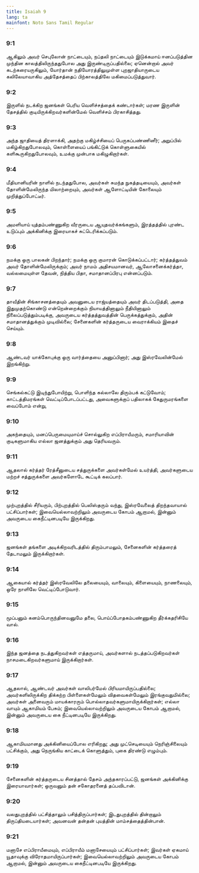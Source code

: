 ```yaml
---
title: Isaiah 9
lang: ta
mainfont: Noto Sans Tamil Regular
---
```


###  9:1

ஆகிலும் அவர் செபுலோன் நாட்டையும், நப்தலி நாட்டையும் இடுக்கமாய் ஈனப்படுத்தின முந்தின காலத்திலிருந்ததுபோல அது இருண்டிருப்பதில்லை; ஏனென்றால் அவர் கடற்கரையருகிலும், யோர்தான் நதியோரத்திலுமுள்ள புறஜாதியாருடைய கலிலேயாவாகிய அத்தேசத்தைப் பிற்காலத்திலே மகிமைப்படுத்துவார்.

###  9:2

இருளில் நடக்கிற ஜனங்கள் பெரிய வெளிச்சத்தைக் கண்டார்கள்; மரண இருளின் தேசத்தில் குடியிருக்கிறவர்களின்மேல் வெளிச்சம் பிரகாசித்தது.

###  9:3

அந்த ஜாதியைத் திரளாக்கி, அதற்கு மகிழ்ச்சியைப் பெருகப்பண்ணினீர்; அறுப்பில் மகிழ்கிறதுபோலவும், கொள்ளையைப் பங்கிட்டுக் கொள்ளுகையில் களிகூருகிறதுபோலவும், உமக்கு முன்பாக மகிழுகிறார்கள்.

###  9:4

மீதியானியரின் நாளில் நடந்ததுபோல, அவர்கள் சுமந்த நுகத்தடியையும், அவர்கள் தோளின்மேலிருந்த மிலாற்றையும், அவர்கள் ஆளோட்டியின் கோலையும் முறித்துப்போட்டீர்.

###  9:5

அமளியாய் யுத்தம்பண்ணுகிற வீரருடைய ஆயுதவர்க்கங்களும், இரத்தத்தில் புரண்ட உடுப்பும் அக்கினிக்கு இரையாகச் சுட்டெரிக்கப்படும்.

###  9:6

நமக்கு ஒரு பாலகன் பிறந்தார்; நமக்கு ஒரு குமாரன் கொடுக்கப்பட்டார்; கர்த்தத்துவம் அவர் தோளின்மேலிருக்கும்; அவர் நாமம் அதிசயமானவர், ஆலோசனைக்கர்த்தா, வல்லமையுள்ள தேவன், நித்திய பிதா, சமாதானப்பிரபு என்னப்படும்.

###  9:7

தாவீதின் சிங்காசனத்தையும் அவனுடைய ராஜ்யத்தையும் அவர் திடப்படுத்தி, அதை இதுமுதற்கொண்டு என்றென்றைக்கும் நியாயத்தினாலும் நீதியினாலும் நிலைப்படுத்தும்படிக்கு, அவருடைய கர்த்தத்துவத்தின் பெருக்கத்துக்கும், அதின் சமாதானத்துக்கும் முடிவில்லை; சேனைகளின் கர்த்தருடைய வைராக்கியம் இதைச் செய்யும்.

###  9:8

ஆண்டவர் யாக்கோபுக்கு ஒரு வார்த்தையை அனுப்பினார்; அது இஸ்ரவேலின்மேல் இறங்கிற்று.

###  9:9

செங்கல்கட்டு இடிந்துபோயிற்று, பொளிந்த கல்லாலே திரும்பக் கட்டுவோம்; காட்டத்திமரங்கள் வெட்டிப்போடப்பட்டது, அவைகளுக்குப் பதிலாகக் கேதுருமரங்களை வைப்போம் என்று,

###  9:10

அகந்தையும், மனப்பெருமையுமாய்ச் சொல்லுகிற எப்பிராயீமரும், சமாரியாவின் குடிகளுமாகிய எல்லா ஜனத்துக்கும் அது தெரியவரும்.

###  9:11

ஆதலால் கர்த்தர் ரேத்சீனுடைய சத்துருக்களை அவர்கள்மேல் உயர்த்தி, அவர்களுடைய மற்றச் சத்துருக்களை அவர்களோடே கூட்டிக் கலப்பார்.

###  9:12

முற்புறத்தில் சீரியரும், பிற்புறத்தில் பெலிஸ்தரும் வந்து, இஸ்ரவேலைத் திறந்தவாயால் பட்சிப்பார்கள்; இவையெல்லாவற்றிலும் அவருடைய கோபம் ஆறாமல், இன்னும் அவருடைய கைநீட்டினபடியே இருக்கிறது.

###  9:13

ஜனங்கள் தங்களை அடிக்கிறவரிடத்தில் திரும்பாமலும், சேனைகளின் கர்த்தரைத் தேடாமலும் இருக்கிறார்கள்.

###  9:14

ஆகையால் கர்த்தர் இஸ்ரவேலிலே தலையையும், வாலையும், கிளையையும், நாணலையும், ஒரே நாளிலே வெட்டிப்போடுவார்.

###  9:15

மூப்பனும் கனம்பொருந்தினவனுமே தலை, பொய்ப்போதகம்பண்ணுகிற தீர்க்கதரிசியே வால்.

###  9:16

இந்த ஜனத்தை நடத்துகிறவர்கள் எத்தருமாய், அவர்களால் நடத்தப்படுகிறவர்கள் நாசமடைகிறவர்களுமாய் இருக்கிறார்கள்.

###  9:17

ஆதலால், ஆண்டவர் அவர்கள் வாலிபர்மேல் பிரியமாயிருப்பதில்லை; அவர்களிலிருக்கிற திக்கற்ற பிள்ளைகள்மேலும் விதவைகள்மேலும் இரங்குவதுமில்லை; அவர்கள் அனைவரும் மாயக்காரரும் பொல்லாதவர்களுமாயிருக்கிறார்கள்; எல்லா வாயும் ஆகாமியம் பேசும்; இவையெல்லாவற்றிலும் அவருடைய கோபம் ஆறாமல், இன்னும் அவருடைய கை நீட்டினபடியே இருக்கிறது.

###  9:18

ஆகாமியமானது அக்கினியைப்போல எரிகிறது; அது முட்செடியையும் நெரிஞ்சிலையும் பட்சிக்கும், அது நெருங்கிய காட்டைக் கொளுத்தும், புகை திரண்டு எழும்பும்.

###  9:19

சேனைகளின் கர்த்தருடைய சினத்தால் தேசம் அந்தகாரப்பட்டு, ஜனங்கள் அக்கினிக்கு இரையாவார்கள்; ஒருவனும் தன் சகோதரனைத் தப்பவிடான்.

###  9:20

வலதுபுறத்தில் பட்சித்தாலும் பசித்திருப்பார்கள்; இடதுபுறத்தில் தின்றாலும் திருப்தியடையார்கள்; அவனவன் தன்தன் புயத்தின் மாம்சத்தைத்தின்பான்.

###  9:21

மனாசே எப்பிராயீமையும், எப்பிராயீம் மனாசேயையும் பட்சிப்பார்கள்; இவர்கள் ஏகமாய் யூதாவுக்கு விரோதமாயிருப்பார்கள்; இவையெல்லாவற்றிலும் அவருடைய கோபம் ஆறாமல், இன்னும் அவருடைய கைநீட்டினபடியே இருக்கிறது.

